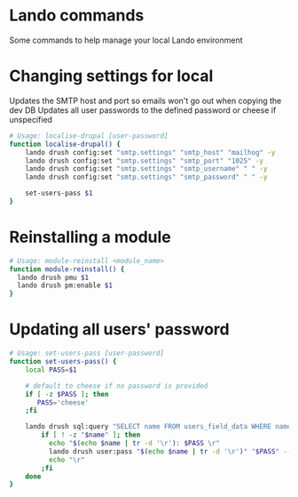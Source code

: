 # Lando commands
Some commands to help manage your local Lando environment

# Changing settings for local
Updates the SMTP host and port so emails won't go out when copying the dev DB
Updates all user passwords to the defined password or cheese if unspecified

```bash
# Usage: localise-drupal [user-password]
function localise-drupal() {
    lando drush config:set "smtp.settings" "smtp_host" "mailhog" -y
    lando drush config:set "smtp.settings" "smtp_port" "1025" -y
    lando drush config:set "smtp.settings" "smtp_username" " " -y
    lando drush config:set "smtp.settings" "smtp_password" " " -y

    set-users-pass $1
}
```

# Reinstalling a module
```bash
# Usage: module-reinstall <module_name>
function module-reinstall() {
  lando drush pmu $1 
  lando drush pm:enable $1
}
```

# Updating all users' password
```bash
# Usage: set-users-pass [user-password]
function set-users-pass() {
    local PASS=$1

    # default to cheese if no password is provided
    if [ -z $PASS ]; then
       PASS='cheese'
    ;fi

    lando drush sql:query "SELECT name FROM users_field_data WHERE name != ''" | while read name; do
        if [ ! -z "$name" ]; then
          echo "$(echo $name | tr -d '\r'): $PASS \r"
          lando drush user:pass "$(echo $name | tr -d '\r')" "$PASS" --quiet < /dev/null 2>&1 > /dev/null
          echo "\r"
        ;fi
    done
}

```
